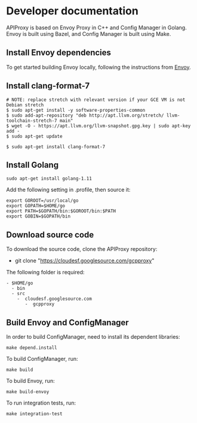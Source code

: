 # Developer documentation

APIProxy is based on Envoy Proxy in C++ and Config Manager in Golang. Envoy is
built using Bazel, and Config Manager is built using Make.

## Install Envoy dependencies

To get started building Envoy locally, following the instructions from [Envoy](https://github.com/envoyproxy/envoy/blob/master/bazel/README.md#quick-start-bazel-build-for-developers).

## Install clang-format-7

```
# NOTE: replace stretch with relevant version if your GCE VM is not Debian stretch
$ sudo apt-get install -y software-properties-common
$ sudo add-apt-repository "deb http://apt.llvm.org/stretch/ llvm-toolchain-stretch-7 main"
$ wget -O - https://apt.llvm.org/llvm-snapshot.gpg.key | sudo apt-key add -
$ sudo apt-get update

$ sudo apt-get install clang-format-7
```

## Install Golang

```
sudo apt-get install golang-1.11
```

Add the following setting in .profile, then source it:

```
export GOROOT=/usr/local/go
export GOPATH=$HOME/go
export PATH=$GOPATH/bin:$GOROOT/bin:$PATH
export GOBIN=$GOPATH/bin
```

## Download source code

To download the source code, clone the APIProxy repository:

* git clone  "https://cloudesf.googlesource.com/gcpproxy"

The following folder is required:

```
- $HOME/go
  - bin
  - src
    -  cloudesf.googlesource.com
       -  gcpproxy
```

## Build Envoy and ConfigManager

In order to build ConfigManager, need to install its dependent libraries:

```
make depend.install
```

To build ConfigManager, run:

```
make build
```

To build Envoy, run:

```
make build-envoy
```

To run integration tests, run:

```
make integration-test
```